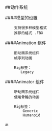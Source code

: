 ##动作系统


####模型的设置
```
    支持很多种模型格式
    推荐的格式 .FBX
```
####Animation 组件
```
    旧动画系统组件
    帧序列动画

    Rig标签：
       Legacy

```  

####Animator 组件
```
    新动画系统组件
    使用骨骼的动画

    Rig标签：
        Generic
        Humanoid
```


🔚




